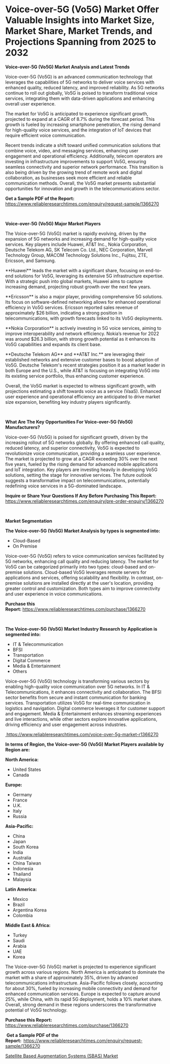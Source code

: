 <p><h1>Voice-over-5G (Vo5G) Market Offer Valuable Insights into Market Size, Market Share, Market Trends, and Projections Spanning from 2025 to 2032</h1></p><p><strong>Voice-over-5G (Vo5G) Market Analysis and Latest Trends</strong></p>
<p><p>Voice-over-5G (Vo5G) is an advanced communication technology that leverages the capabilities of 5G networks to deliver voice services with enhanced quality, reduced latency, and improved reliability. As 5G networks continue to roll out globally, Vo5G is poised to transform traditional voice services, integrating them with data-driven applications and enhancing overall user experience. </p><p>The market for Vo5G is anticipated to experience significant growth, projected to expand at a CAGR of 8.7% during the forecast period. This growth is fueled by increasing smartphone penetration, the rising demand for high-quality voice services, and the integration of IoT devices that require efficient voice communication. </p><p>Recent trends indicate a shift toward unified communication solutions that combine voice, video, and messaging services, enhancing user engagement and operational efficiency. Additionally, telecom operators are investing in infrastructure improvements to support Vo5G, ensuring seamless connectivity and superior network performance. This transition is also being driven by the growing trend of remote work and digital collaboration, as businesses seek more efficient and reliable communication methods. Overall, the Vo5G market presents substantial opportunities for innovation and growth in the telecommunications sector.</p></p>
<p><strong>Get a Sample PDF of the Report:&nbsp;</strong> <a href="https://www.reliableresearchtimes.com/enquiry/request-sample/1366270?utm_campaign=2479&utm_medium=2&utm_source=Github&utm_content=ia&utm_term=15022025&utm_id=voice-over-5g-vo5g">https://www.reliableresearchtimes.com/enquiry/request-sample/1366270</a></p>
<p>&nbsp;</p>
<p><strong>Voice-over-5G (Vo5G) Major Market Players</strong></p>
<p><p>The Voice-over-5G (Vo5G) market is rapidly evolving, driven by the expansion of 5G networks and increasing demand for high-quality voice services. Key players include Huawei, AT&T Inc., Nokia Corporation, Deutsche Telekom AG, SK Telecom Co. Ltd., NEC Corporation, Marvell Technology Group, MACOM Technology Solutions Inc., Fujitsu, ZTE, Ericsson, and Samsung.</p><p>**Huawei** leads the market with a significant share, focusing on end-to-end solutions for Vo5G, leveraging its extensive 5G infrastructure expertise. With a strategic push into global markets, Huawei aims to capture increasing demand, projecting robust growth over the next few years.</p><p>**Ericsson** is also a major player, providing comprehensive 5G solutions. Its focus on software-defined networking allows for enhanced operational efficiency in Vo5G services. Ericsson reported sales revenue of approximately $26 billion, indicating a strong position in telecommunications, with growth forecasts linked to its Vo5G deployments.</p><p>**Nokia Corporation** is actively investing in 5G voice services, aiming to improve interoperability and network efficiency. Nokia’s revenue for 2022 was around $26.3 billion, with strong growth potential as it enhances its Vo5G capabilities and expands its client base.</p><p>**Deutsche Telekom AG** and **AT&T Inc.** are leveraging their established networks and extensive customer bases to boost adoption of Vo5G. Deutsche Telekom's recent strategies position it as a market leader in both Europe and the U.S., while AT&T is focusing on integrating Vo5G into its existing service portfolio, thus enhancing customer experience.</p><p>Overall, the Vo5G market is expected to witness significant growth, with projections estimating a shift towards voice as a service (VaaS). Enhanced user experience and operational efficiency are anticipated to drive market size expansion, benefiting key industry players significantly.</p></p>
<p>&nbsp;</p>
<p><strong>What Are The Key Opportunities For Voice-over-5G (Vo5G) Manufacturers?</strong></p>
<p><p>Voice-over-5G (Vo5G) is poised for significant growth, driven by the increasing rollout of 5G networks globally. By offering enhanced call quality, reduced latency, and superior connectivity, Vo5G is expected to revolutionize voice communication, providing a seamless user experience. The market is projected to grow at a CAGR exceeding 30% over the next five years, fueled by the rising demand for advanced mobile applications and IoT integration. Key players are investing heavily in developing Vo5G solutions, setting the stage for innovative services. The future outlook suggests a transformative impact on telecommunications, potentially redefining voice services in a 5G-dominated landscape.</p></p>
<p><strong>Inquire or Share Your Questions If Any Before Purchasing This Report:</strong> <a href="https://www.reliableresearchtimes.com/enquiry/pre-order-enquiry/1366270?utm_campaign=2479&utm_medium=2&utm_source=Github&utm_content=ia&utm_term=15022025&utm_id=voice-over-5g-vo5g">https://www.reliableresearchtimes.com/enquiry/pre-order-enquiry/1366270</a></p>
<p>&nbsp;</p>
<p><strong>Market Segmentation</strong></p>
<p><strong>The Voice-over-5G (Vo5G) Market Analysis by types is segmented into:</strong></p>
<p><ul><li>Cloud-Based</li><li>On Premise</li></ul></p>
<p><p>Voice-over-5G (Vo5G) refers to voice communication services facilitated by 5G networks, enhancing call quality and reducing latency. The market for Vo5G can be categorized primarily into two types: cloud-based and on-premise solutions. Cloud-based Vo5G leverages remote servers for applications and services, offering scalability and flexibility. In contrast, on-premise solutions are installed directly at the user's location, providing greater control and customization. Both types aim to improve connectivity and user experience in voice communications.</p></p>
<p><strong>Purchase this Report:&nbsp;</strong><a href="https://www.reliableresearchtimes.com/purchase/1366270?utm_campaign=2479&utm_medium=2&utm_source=Github&utm_content=ia&utm_term=15022025&utm_id=voice-over-5g-vo5g">https://www.reliableresearchtimes.com/purchase/1366270</a></p>
<p>&nbsp;</p>
<p><strong>The Voice-over-5G (Vo5G) Market Industry Research by Application is segmented into:</strong></p>
<p><ul><li>IT & Telecommunication</li><li>BFSI</li><li>Transportation</li><li>Digital Commerce</li><li>Media & Entertainment</li><li>Others</li></ul></p>
<p><p>Voice-over-5G (Vo5G) technology is transforming various sectors by enabling high-quality voice communication over 5G networks. In IT & Telecommunications, it enhances connectivity and collaboration. The BFSI sector benefits from secure and instant communication for banking services. Transportation utilizes Vo5G for real-time communication in logistics and navigation. Digital commerce leverages it for customer support and engagement. Media & Entertainment enhances streaming experiences and live interactions, while other sectors explore innovative applications, driving efficiency and user engagement across industries.</p></p>
<p><a href="https://www.reliableresearchtimes.com/voice-over-5g-market-r1366270?utm_campaign=2479&utm_medium=2&utm_source=Github&utm_content=ia&utm_term=15022025&utm_id=voice-over-5g-vo5g">&nbsp;https://www.reliableresearchtimes.com/voice-over-5g-market-r1366270</a></p>
<p><strong>In terms of Region, the Voice-over-5G (Vo5G) Market Players available by Region are:</strong></p>
<p>
    <p> <strong> North America: </strong>
        <ul>
            <li>United States</li>
            <li>Canada</li>
        </ul>
        </p> 
    <p> <strong> Europe: </strong>
        <ul>
            <li>Germany</li>
            <li>France</li>
            <li>U.K.</li>
            <li>Italy</li>
            <li>Russia</li>
        </ul>
        </p> 
    <p> <strong> Asia-Pacific: </strong>
        <ul>
            <li>China</li>
            <li>Japan</li>
            <li>South Korea</li>
            <li>India</li>
            <li>Australia</li>
            <li>China Taiwan</li>
            <li>Indonesia</li>
            <li>Thailand</li>
            <li>Malaysia</li>
        </ul>
        </p> 
    <p> <strong> Latin America: </strong>
        <ul>
            <li>Mexico</li>
            <li>Brazil</li>
            <li>Argentina Korea</li>
            <li>Colombia</li>
        </ul>
        </p> 
    <p> <strong> Middle East & Africa: </strong>
        <ul>
            <li>Turkey</li>
            <li>Saudi</li>
            <li>Arabia</li>
            <li>UAE</li>
            <li>Korea</li>
        </ul>
    </p>
    </p>
<p><p>The Voice-over-5G (Vo5G) market is projected to experience significant growth across various regions. North America is anticipated to dominate the market with a share of approximately 35%, driven by advanced telecommunications infrastructure. Asia-Pacific follows closely, accounting for about 30%, fueled by increasing mobile connectivity and demand for enhanced communication services. Europe is expected to capture around 25%, while China, with its rapid 5G deployment, holds a 10% market share. Overall, strong demand in these regions underscores the transformative potential of Vo5G technology.</p></p>
<p><strong>Purchase this Report: </strong><a href="https://www.reliableresearchtimes.com/purchase/1366270?utm_campaign=2479&utm_medium=2&utm_source=Github&utm_content=ia&utm_term=15022025&utm_id=voice-over-5g-vo5g">https://www.reliableresearchtimes.com/purchase/1366270</a></p>
<p>&nbsp;<strong>Get a Sample PDF of the Report:&nbsp;&nbsp;</strong><a href="https://www.reliableresearchtimes.com/enquiry/request-sample/1366270?utm_campaign=2479&utm_medium=2&utm_source=Github&utm_content=ia&utm_term=15022025&utm_id=voice-over-5g-vo5g">https://www.reliableresearchtimes.com/enquiry/request-sample/1366270</a></p>
<p><strong></strong></p>
<p><p><a href="https://github.com/phephezxnf/Market-Research-Report-List-1/blob/main/satellite-based-augmentation-systems-sbas-market.md?utm_campaign=2479&utm_medium=2&utm_source=Github&utm_content=ia&utm_term=15022025&utm_id=voice-over-5g-vo5g">Satellite Based Augmentation Systems (SBAS) Market</a></p></p>